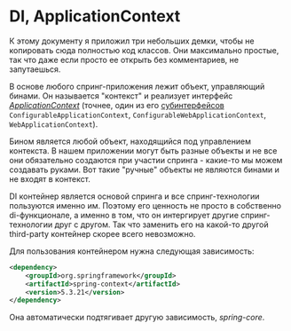 # DI, ApplicationContext

К этому документу я приложил три небольших демки, чтобы не копировать сюда полностью код классов. Они максимально простые, так что даже если просто ее открыть без комментариев, не запутаешься.

В основе любого спринг-приложения лежит объект, управляющий бинами. Он называется "контекст" и реализует интерфейс *[ApplicationContext](https://docs.spring.io/spring-framework/docs/current/javadoc-api/org/springframework/context/ApplicationContext.html)* (точнее, один из его [субинтерфейсов](https://docs.spring.io/spring-framework/docs/current/javadoc-api/org/springframework/context/ApplicationContext.html) `ConfigurableApplicationContext`, `ConfigurableWebApplicationContext`, `WebApplicationContext`).

Бином является любой объект, находящийся под управлением контекста. В нашем приложении могут быть разные объекты и не все они обязательно создаются при участии спринга - какие-то мы можем создавать руками. Вот такие "ручные" объекты не являются бинами и не входят в контекст.

DI контейнер является основой спринга и все спринг-технологии пользуются именно им. Поэтому его ценность не просто в собственно di-функционале, а именно в том, что он интергирует другие спринг-технологии друг с другом. Так что заменить его на какой-то другой third-party контейнер скорее всего невозможно.

Для пользования контейнером нужна следующая зависимость:

```xml
<dependency>
    <groupId>org.springframework</groupId>
    <artifactId>spring-context</artifactId>
    <version>5.3.21</version>
</dependency>
```

Она автоматически подтягивает другую зависимость, *spring-core*.

